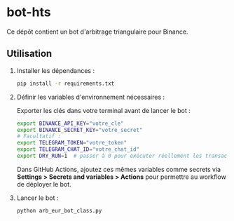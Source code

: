 # bot-hts

Ce dépôt contient un bot d'arbitrage triangulaire pour Binance.

## Utilisation

1. Installer les dépendances :
   ```bash
   pip install -r requirements.txt
   ```
2. Définir les variables d'environnement nécessaires :

   Exporter les clés dans votre terminal avant de lancer le bot :

   ```bash
   export BINANCE_API_KEY="votre_cle"
   export BINANCE_SECRET_KEY="votre_secret"
   # Facultatif :
   export TELEGRAM_TOKEN="votre_token"
   export TELEGRAM_CHAT_ID="votre_chat_id"
   export DRY_RUN=1  # passer à 0 pour exécuter réellement les transactions
   ```

   Dans GitHub Actions, ajoutez ces mêmes variables comme secrets via **Settings > Secrets and variables > Actions** pour permettre au workflow de déployer le bot.
3. Lancer le bot :
   ```bash
   python arb_eur_bot_class.py
   ```
